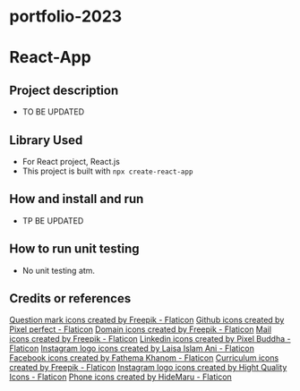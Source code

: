 # portfolio-2023
# React-App

## Project description
- TO BE UPDATED
## Library Used
- For React project, React.js
- This project is built with `npx create-react-app`
## How and install and run
- TP BE UPDATED
## How to run unit testing
- No unit testing atm.
## Credits or references
<a href="https://www.flaticon.com/free-icons/question-mark" title="question mark icons">Question mark icons created by Freepik - Flaticon</a>
<a href="https://www.flaticon.com/free-icons/github" title="github icons">Github icons created by Pixel perfect - Flaticon</a>
<a href="https://www.flaticon.com/free-icons/domain" title="domain icons">Domain icons created by Freepik - Flaticon</a>
<a href="https://www.flaticon.com/free-icons/mail" title="mail icons">Mail icons created by Freepik - Flaticon</a>
<a href="https://www.flaticon.com/free-icons/linkedin" title="linkedin icons">Linkedin icons created by Pixel Buddha - Flaticon</a>
<a href="https://www.flaticon.com/free-icons/instagram-logo" title="instagram logo icons">Instagram logo icons created by Laisa Islam Ani - Flaticon</a>
<a href="https://www.flaticon.com/free-icons/facebook" title="facebook icons">Facebook icons created by Fathema Khanom - Flaticon</a>
<a href="https://www.flaticon.com/free-icons/curriculum" title="curriculum icons">Curriculum icons created by Freepik - Flaticon</a>
<a href="https://www.flaticon.com/free-icons/instagram-logo" title="instagram logo icons">Instagram logo icons created by Hight Quality Icons - Flaticon</a>
<a href="https://www.flaticon.com/free-icons/phone" title="phone icons">Phone icons created by HideMaru - Flaticon</a>